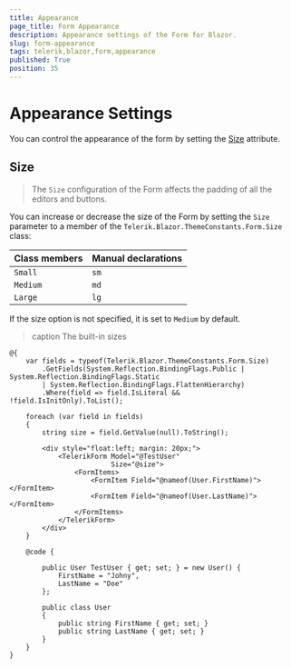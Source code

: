 ```yaml
---
title: Appearance
page_title: Form Appearance
description: Appearance settings of the Form for Blazor.
slug: form-appearance
tags: telerik,blazor,form,appearance
published: True
position: 35
---
```


# Appearance Settings

You can control the appearance of the form by setting the [Size](#size) attribute.

## Size

>The `Size` configuration of the Form affects the padding of all the editors and buttons.

You can increase or decrease the size of the Form by setting the `Size` parameter to a member of the `Telerik.Blazor.ThemeConstants.Form.Size` class:

| Class members | Manual declarations |
|---------------|--------|
| `Small`   |`sm`|
| `Medium`   |`md`|
| `Large`   |`lg`|

If the size option is not specified, it is set to `Medium` by default. 

>caption The built-in sizes

````CSHTML
@{
    var fields = typeof(Telerik.Blazor.ThemeConstants.Form.Size)
        .GetFields(System.Reflection.BindingFlags.Public | System.Reflection.BindingFlags.Static
        | System.Reflection.BindingFlags.FlattenHierarchy)
        .Where(field => field.IsLiteral && !field.IsInitOnly).ToList();

    foreach (var field in fields)
    {
        string size = field.GetValue(null).ToString();

        <div style="float:left; margin: 20px;">
            <TelerikForm Model="@TestUser"
                         Size="@size">
                <FormItems>
                    <FormItem Field="@nameof(User.FirstName)"></FormItem>
                    <FormItem Field="@nameof(User.LastName)"></FormItem>
                </FormItems>
            </TelerikForm>
        </div>
    }

    @code {

        public User TestUser { get; set; } = new User() {
            FirstName = "Johny",
            LastName = "Doe"
        };

        public class User
        {
            public string FirstName { get; set; }
            public string LastName { get; set; }
        }
    }
}
````

